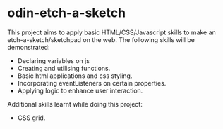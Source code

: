# odin-etch-a-sketch

This project aims to apply basic HTML/CSS/Javascript skills to make an etch-a-sketch/sketchpad on the web.
The following skills will be demonstrated:
- Declaring variables on js
- Creating and utilising functions.
- Basic html applications and css styling.
- Incorporating eventListeners on certain properties.
- Applying logic to enhance user interaction.


Additional skills learnt while doing this project:
- CSS grid.
